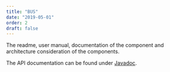 ```yaml
---
title: "BUS"
date: "2019-05-01"
order: 2
draft: false
---
```


The readme, user manual, documentation of the component and architecture consideration of the components.

The API documentation can be found under [Javadoc](/bus/api-bus/index.html).  


